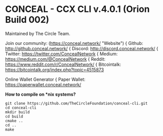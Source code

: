 

# CONCEAL - CCX CLI v.4.0.1 (Orion Build 002)

Maintained by The Circle Team.

Join our community:
(https://conceal.network/ "Website")
{ Github: http://github.conceal.network/
{ Discord: http://discord.conceal.network/
{ Twitter: https://twitter.com/ConcealNetwork
{ Medium: https://medium.com/@ConcealNetwork
{ Reddit: https://www.reddit.com/r/ConcealNetwork/
{ Bitcointalk: https://bitcointalk.org/index.php?topic=4515873

Online Wallet Generator
{ Paper Wallet: https://paperwallet.conceal.network/

<b>How to compile on *nix systems?</b>

```
git clone https://github.com/TheCircleFoundation/conceal-cli.git
cd conceal-cli
mkdir build
cd build
cmake ..
cd ..
make
```
